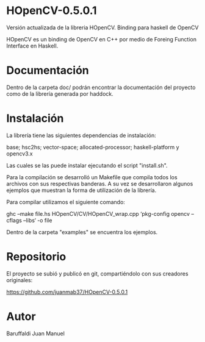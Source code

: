 # HOpenCV-0.5.0.1
Versión actualizada de la libreria HOpenCV. Binding para haskell de OpenCV

HOpenCV es un binding de OpenCV en C++ por medio de Foreing Function Interface en
Haskell.

# Documentación

Dentro de la carpeta doc/ podrán encontrar la documentación del proyecto como de la librería generada por haddock.

# Instalación

La librería tiene las siguientes dependencias de instalación:

base; hsc2hs; vector-space; allocated-processor; haskell-platform y opencv3.x

Las cuales se las puede instalar ejecutando el script "install.sh".

Para la compilación se desarrolló un Makefile que compila todos los archivos con sus
respectivas banderas. A su vez se desarrollaron algunos ejemplos que muestran la forma de
utilización de la librería.

Para compilar utilizamos el siguiente comando:

ghc –make file.hs HOpenCV/CV/HOpenCV_wrap.cpp ‘pkg-config opencv –cflags –libs‘ -o file

Dentro de la carpeta "examples" se encuentra los ejemplos.


# Repositorio

El proyecto se subió y publicó en git, compartiéndolo con sus creadores originales:

https://github.com/juanmab37/HOpenCV-0.5.0.1

# Autor

Baruffaldi Juan Manuel
